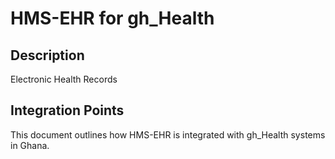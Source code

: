 # HMS-EHR for gh_Health

## Description

Electronic Health Records

## Integration Points

This document outlines how HMS-EHR is integrated with gh_Health systems in Ghana.
